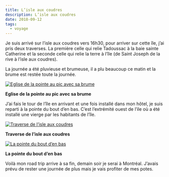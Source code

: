 ```yaml
---
title: L’isle aux coudres
description: L’isle aux coudres
date: 2018-09-12
tags:
  - voyage
---
```


Je suis arrivé sur l’isle aux coudres vers 16h30, pour arriver sur cette île, j’ai pris deux traverses. La première celle qui relie Tadoussac à la baie sainte Catherine et la seconde celle qui relie la terre à l’île (de Saint Joseph de la rive à l’isle aux coudres).

La journée a été pluvieuse et brumeuse, il a plu beaucoup ce matin et la brume est restée toute la journée.

 [![Eglise de la pointe au pic avec sa brume](img/ebaece2a-6efe-4fa7-a061-49f80d4be3b8.jpg?1680421649)](img/ebaece2a-6efe-4fa7-a061-49f80d4be3b8.jpg)

**Eglise de la pointe au pic avec sa brume**

J’ai fais le tour de l’île en arrivant et une fois installé dans mon hôtel, je suis reparti à la pointe du bout d’en bas. C’est l’extrémité ouest de l’ile où a été installé une vierge par les habitants de l’île.

 [![Traverse de l’isle aux coudres](img/d14b2a11-2c9d-4876-90b5-7ce9a51e5b1f.jpg?1680421656)](img/d14b2a11-2c9d-4876-90b5-7ce9a51e5b1f.jpg)

**Traverse de l’isle aux coudres**

 [![La pointe du bout d’en bas](img/d5317e8c-d9de-4de4-a73c-dc441fda98bc.jpg?1680421660)](img/d5317e8c-d9de-4de4-a73c-dc441fda98bc.jpg)

**La pointe du bout d’en bas**

Voilà mon road trip arrive à sa fin, demain soir je serai à Montréal. J’avais prévu de rester une journée de plus mais je vais profiter de mes potes.
